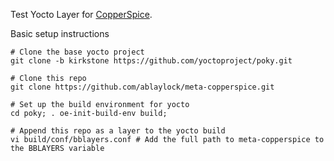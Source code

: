 Test Yocto Layer for [CopperSpice](https://www.copperspice.com/).

Basic setup instructions
```
# Clone the base yocto project
git clone -b kirkstone https://github.com/yoctoproject/poky.git

# Clone this repo
git clone https://github.com/ablaylock/meta-copperspice.git

# Set up the build environment for yocto
cd poky; . oe-init-build-env build;

# Append this repo as a layer to the yocto build
vi build/conf/bblayers.conf # Add the full path to meta-copperspice to the BBLAYERS variable
```